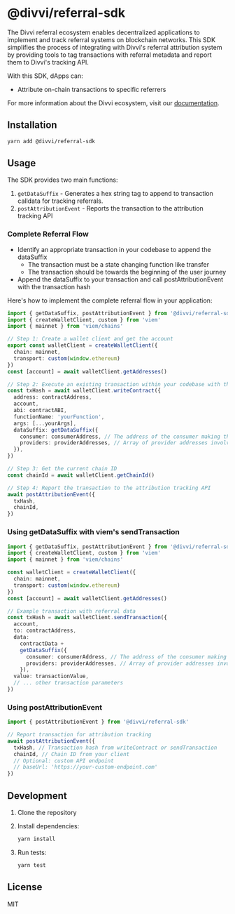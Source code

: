 # @divvi/referral-sdk

The Divvi referral ecosystem enables decentralized applications to implement and track referral systems on blockchain networks. This SDK simplifies the process of integrating with Divvi's referral attribution system by providing tools to tag transactions with referral metadata and report them to Divvi's tracking API.

With this SDK, dApps can:

- Attribute on-chain transactions to specific referrers

For more information about the Divvi ecosystem, visit our [documentation](https://docs.divvi.xyz/).

## Installation

```bash
yarn add @divvi/referral-sdk
```

## Usage

The SDK provides two main functions:

1. `getDataSuffix` - Generates a hex string tag to append to transaction calldata for tracking referrals.
2. `postAttributionEvent` - Reports the transaction to the attribution tracking API

### Complete Referral Flow

- Identify an appropriate transaction in your codebase to append the dataSuffix
  - The transaction must be a state changing function like transfer
  - The transaction should be towards the beginning of the user journey
- Append the dataSuffix to your transaction and call postAttributionEvent with the transaction hash

Here's how to implement the complete referral flow in your application:

```typescript
import { getDataSuffix, postAttributionEvent } from '@divvi/referral-sdk'
import { createWalletClient, custom } from 'viem'
import { mainnet } from 'viem/chains'

// Step 1: Create a wallet client and get the account
export const walletClient = createWalletClient({
  chain: mainnet,
  transport: custom(window.ethereum)
})
const [account] = await walletClient.getAddresses()

// Step 2: Execute an existing transaction within your codebase with the referral data suffix
const txHash = await walletClient.writeContract({
  address: contractAddress,
  account,
  abi: contractABI,
  functionName: 'yourFunction',
  args: [...yourArgs],
  dataSuffix: getDataSuffix({
    consumer: consumerAddress, // The address of the consumer making the call
    providers: providerAddresses, // Array of provider addresses involved in the referral
  }),
})

// Step 3: Get the current chain ID
const chainId = await walletClient.getChainId()

// Step 4: Report the transaction to the attribution tracking API
await postAttributionEvent({
  txHash,
  chainId,
})
```

### Using getDataSuffix with viem's sendTransaction

```typescript
import { getDataSuffix, postAttributionEvent } from '@divvi/referral-sdk'
import { createWalletClient, custom } from 'viem'
import { mainnet } from 'viem/chains'

const walletClient = createWalletClient({
  chain: mainnet,
  transport: custom(window.ethereum)
})
const [account] = await walletClient.getAddresses()

// Example transaction with referral data
const txHash = await walletClient.sendTransaction({
  account,
  to: contractAddress,
  data:
    contractData +
    getDataSuffix({
      consumer: consumerAddress, // The address of the consumer making the call
      providers: providerAddresses, // Array of provider addresses involved in the referral
    }),
  value: transactionValue,
  // ... other transaction parameters
})
```

### Using postAttributionEvent

```typescript
import { postAttributionEvent } from '@divvi/referral-sdk'

// Report transaction for attribution tracking
await postAttributionEvent({
  txHash, // Transaction hash from writeContract or sendTransaction
  chainId, // Chain ID from your client
  // Optional: custom API endpoint
  // baseUrl: 'https://your-custom-endpoint.com'
})
```

## Development

1. Clone the repository
1. Install dependencies:

   ```bash
   yarn install
   ```

1. Run tests:

   ```bash
   yarn test
   ```

## License

MIT
